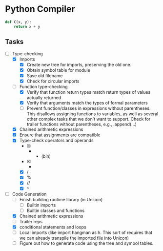 # Python Compiler
```python
def C(x, y):
    return x + y
```

## Tasks
- [ ] Type-checking
    - [x] Imports
        - [x] Create new tree for imports, preserving the old one. 
        - [x] Obtain symbol table for module
        - [x] Save old filename
        - [x] Check for circular imports

    - [ ] Function type-checking
        - [x] Verify that function return types match return types of values actually returned
        - [x] Verify that arguments match the types of formal parameters
        - [ ] Prevent function/classes in expressions without parentheses. This disallows 
              assigning functions to variables, as well as several other complex tasks that
              we don't want to support. Check for trailer functions without parentheses, 
              e.g., .append(...)
    - [x] Chained arithmetic expressions
    - [x] Ensure that assignments are compatible
    - [x] Type-check operators and operands
        - [x] + - (bin)
        - [x] *
        - [x] / 
        - [x] %
        - [x] //
        - [x] ^
- [ ] Code Generation
    - [ ] Finish building runtime library (in Unicon)
        - [ ] Builtin imports
        - [ ] Builtin classes and functions
    - [x] Chained arithmetic expressions
    - [ ] Trailer reps
    - [x] conditional statements and loops
    - [ ] Local imports (like import hangman as h. This sort of requires that we can 
          already transpile the imported file into Unicon)
    - [ ] Figure out how to generate code using the tree and symbol tables.
